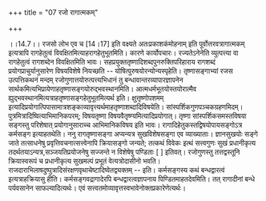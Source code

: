 +++
title = "07 रजो रागात्मकम्"

+++
  
  
।।14.7।। रजसो लोभ एव च \[14।17\] इति वक्ष्यते अतःप्रकाशकंमोहनाम् इति
पूर्वोत्तरवत्रागात्मकम् इत्यत्रापि रागहेतुत्वं
विवक्षितमित्याहरागहेतुभूतमिति। कारणे कार्योपचारः। रज्यतेऽनेनेति
व्युत्पत्त्या वा रागहेतुत्वं रागशब्देन विवक्षितमिति भावः।
सहप्रयुक्ततृष्णादिशब्दपुनरुक्तिपरिहाराय रागशब्दं प्रयोगप्राचुर्यानुसारेण
विषयविशेषे नियच्छति -- योषित्पुरुषयोरन्योन्यस्पृहेति। तृष्णासङ्गाभ्यां
रजस उत्पत्तिकथनं मन्दम् रजोगुणात्तयोरुत्पत्त्यभिधानं तु
बन्धावान्तरव्यापारज्ञापनेन
सार्थकमित्यभिप्रायेणाहतृष्णासङ्गयोरुद्भवस्थानमिति।
आत्मधर्मभूतयोस्तयोरात्मैव
ह्युद्भवस्थानमित्यत्राहतृष्णासङ्गहेतुभूतमित्यर्थ इति। क्षुत्तृष्णोपशमम्
इत्यादिप्रयोगात्पिपासामात्रशङ्काव्यावृत्त्यर्थमाहतृष्णाशब्दादिविषयेति।
सांस्पर्शिकगुणपञ्चकग्रहणमिदम्। पुत्रमित्रादिष्वित्याभिमानिकपरम्;
विषयतृष्णा विषयवैतृष्ण्यमित्यादिप्रयोगात्। तृष्णा सांस्पर्शिकसमस्तविषया
सङ्गस्तु परिशेषात् प्रयोगानुसाराच्च आभिमानिकविषय इति भावः।
रागादिहेतुकस्तद्विषयोपायसङ्गोऽत्र कर्मसङ्ग इत्याहतथेति। ननु
रागतृष्णासङ्गा अप्यन्यत्र सुखविशेषसङ्गा एव व्याख्याताः। ज्ञानसुखयोः
सङ्गे जाते तत्साधनेषु प्रवृत्तिवचनात्सत्त्वेनापि क्रियासङ्गो जन्यते;
तत्कथं विवेकः इत्थं सत्त्वगुणः सुखं प्रधानीकृत्य
तदर्थतयाऽन्यत्र,सञ्जयतिप्रयोजनेषु सज्जन्ते न विशेषेषु पण्डिताः \[ \]
इतिवत्। रजोगुणस्तु तत्तद्वस्तूनि क्रियास्वरूपं च प्रधानीकृत्य सुखमल्पं
प्रभूतं वेत्यत्रोदासीनो भवति।
राजदाराभिलाषदुष्पुत्रादिसंरक्षणवृथाचेष्टादिष्वेतद्व्यक्तम् -- इति।
कर्मसङ्गस्य कथं बन्धद्वारत्वं इत्यत्राहक्रियासु हीति।
कर्मसङ्गवद्रागादेरपि बन्धद्वारत्वज्ञापनाय पिण्डितमाहतदेवमिति। तत्
रागादीनां बन्धे पर्यवसानेन साफल्यादित्यर्थः। एवं
सत्त्वतमोव्यावृत्तस्वभावेनोक्तप्रकारेणेत्यर्थः।  
  
